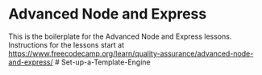# Advanced Node and Express

This is the boilerplate for the Advanced Node and Express lessons. Instructions for the lessons start at https://www.freecodecamp.org/learn/quality-assurance/advanced-node-and-express/
#   S e t - u p - a - T e m p l a t e - E n g i n e  
 